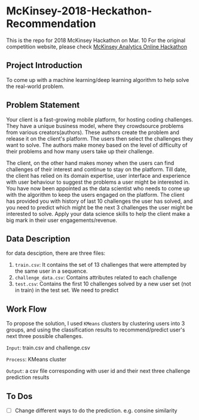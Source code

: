 # McKinsey-2018-Heckathon-Recommendation
This is the repo for 2018 McKinsey Hackathon on Mar. 10
For the original competition website, please check [McKinsey Analytics Online Hackathon](https://datahack.analyticsvidhya.com/contest/mckinsey-analytics-online-hackathon-recommendation/?utm_source=sendinblue&utm_campaign=McKinsey_Hackathon__Recommendation_Design_Go_live&utm_medium=email)

## Project Introduction
To come up with a machine learning/deep learning algorithm to help solve the real-world problem.

## Problem Statement
Your client is a fast-growing mobile platform, for hosting coding challenges. They have a unique business model, where they crowdsource problems from various creators(authors). These authors create the problem and release it on the client's platform. The users then select the challenges they want to solve. The authors make money based on the level of difficulty of their problems and how many users take up their challenge.
 
The client, on the other hand makes money when the users can find challenges of their interest and continue to stay on the platform. Till date, the client has relied on its domain expertise, user interface and experience with user behaviour to suggest the problems a user might be interested in. You have now been appointed as the data scientist who needs to come up with the algorithm to keep the users engaged on the platform.
The client has provided you with history of last 10 challenges the user has solved, and you need to predict which might be the next 3 challenges the user might be interested to solve. Apply your data science skills to help the client make a big mark in their user engagements/revenue.

## Data Description
for data desciption, there are three files:
 1. `train.csv`:  It contains the set of 13 challenges that were attempted by the same user in a sequence.
 2. `challenge_data.csv`: Contains attributes related to each challenge
 3. `test.csv`: Contains the first 10 challenges solved by a new user set (not in train) in the test set. We need to predict 
 
## Work Flow
To propose the solution, I used `KMeans` clusters by clustering users into 3 groups, and using the classification results to recommend/predict user's next three possible challenges.

`Input`: train.csv and challenge.csv

`Process`: KMeans cluster

`Output`: a csv file corresponding with user id and their next three challenge prediction results


## To Dos
- [ ] Change different ways to do the prediction. e.g. consine similarity
